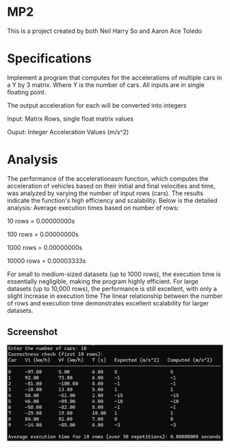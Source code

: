 # MP2
This is a project created by both Neil Harry So and Aaron Ace Toledo

# Specifications
Implement a program that computes for the accelerations of multiple cars in a Y by 3 matrix. Where Y is the number of cars. All inputs are in single floating point.

The output acceleration for each will be converted into integers

Input: Matrix Rows, single float matrix values

Ouput: Integer Acceleration Values (m/s^2)

# Analysis
The performance of the accelerationasm function, which computes the acceleration of vehicles based on their initial and final velocities and time, was analyzed by varying the number of input rows (cars). The results indicate the function's high efficiency and scalability. Below is the detailed analysis:
Average execution times based on number of rows:

10 rows = 0.00000000s

100 rows = 0.00000000s

1000 rows = 0.00000000s

10000 rows = 0.00003333s

For small to medium-sized datasets (up to 1000 rows), the execution time is essentially negligible, making the program highly efficient.
For large datasets (up to 10,000 rows), the performance is still excellent, with only a slight increase in execution time
The linear relationship between the number of rows and execution time demonstrates excellent scalability for larger datasets.

## Screenshot
![Alt text](./Result.png?raw=true "10 row output")
